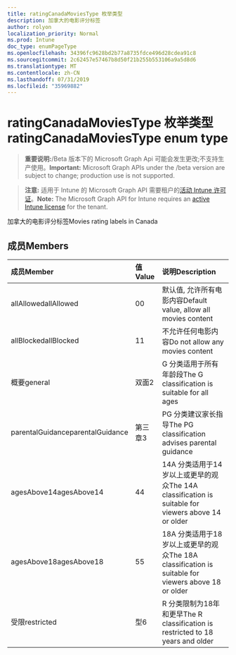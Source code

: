 ```yaml
---
title: ratingCanadaMoviesType 枚举类型
description: 加拿大的电影评分标签
author: rolyon
localization_priority: Normal
ms.prod: Intune
doc_type: enumPageType
ms.openlocfilehash: 34396fc9628bd2b77a8735fdce496d28cdea91c8
ms.sourcegitcommit: 2c62457e57467b8d50f21b255b553106a9a5d8d6
ms.translationtype: MT
ms.contentlocale: zh-CN
ms.lasthandoff: 07/31/2019
ms.locfileid: "35969882"
---
```

# <a name="ratingcanadamoviestype-enum-type"></a><span data-ttu-id="f4604-103">ratingCanadaMoviesType 枚举类型</span><span class="sxs-lookup"><span data-stu-id="f4604-103">ratingCanadaMoviesType enum type</span></span>

> <span data-ttu-id="f4604-104">**重要说明:**/Beta 版本下的 Microsoft Graph Api 可能会发生更改;不支持生产使用。</span><span class="sxs-lookup"><span data-stu-id="f4604-104">**Important:** Microsoft Graph APIs under the /beta version are subject to change; production use is not supported.</span></span>

> <span data-ttu-id="f4604-105">**注意:** 适用于 Intune 的 Microsoft Graph API 需要租户的[活动 Intune 许可证](https://go.microsoft.com/fwlink/?linkid=839381)。</span><span class="sxs-lookup"><span data-stu-id="f4604-105">**Note:** The Microsoft Graph API for Intune requires an [active Intune license](https://go.microsoft.com/fwlink/?linkid=839381) for the tenant.</span></span>

<span data-ttu-id="f4604-106">加拿大的电影评分标签</span><span class="sxs-lookup"><span data-stu-id="f4604-106">Movies rating labels in Canada</span></span>

## <a name="members"></a><span data-ttu-id="f4604-107">成员</span><span class="sxs-lookup"><span data-stu-id="f4604-107">Members</span></span>
|<span data-ttu-id="f4604-108">成员</span><span class="sxs-lookup"><span data-stu-id="f4604-108">Member</span></span>|<span data-ttu-id="f4604-109">值</span><span class="sxs-lookup"><span data-stu-id="f4604-109">Value</span></span>|<span data-ttu-id="f4604-110">说明</span><span class="sxs-lookup"><span data-stu-id="f4604-110">Description</span></span>|
|:---|:---|:---|
|<span data-ttu-id="f4604-111">allAllowed</span><span class="sxs-lookup"><span data-stu-id="f4604-111">allAllowed</span></span>|<span data-ttu-id="f4604-112">0</span><span class="sxs-lookup"><span data-stu-id="f4604-112">0</span></span>|<span data-ttu-id="f4604-113">默认值, 允许所有电影内容</span><span class="sxs-lookup"><span data-stu-id="f4604-113">Default value, allow all movies content</span></span>|
|<span data-ttu-id="f4604-114">allBlocked</span><span class="sxs-lookup"><span data-stu-id="f4604-114">allBlocked</span></span>|<span data-ttu-id="f4604-115">1</span><span class="sxs-lookup"><span data-stu-id="f4604-115">1</span></span>|<span data-ttu-id="f4604-116">不允许任何电影内容</span><span class="sxs-lookup"><span data-stu-id="f4604-116">Do not allow any movies content</span></span>|
|<span data-ttu-id="f4604-117">概要</span><span class="sxs-lookup"><span data-stu-id="f4604-117">general</span></span>|<span data-ttu-id="f4604-118">双面</span><span class="sxs-lookup"><span data-stu-id="f4604-118">2</span></span>|<span data-ttu-id="f4604-119">G 分类适用于所有年龄段</span><span class="sxs-lookup"><span data-stu-id="f4604-119">The G classification is suitable for all ages</span></span>|
|<span data-ttu-id="f4604-120">parentalGuidance</span><span class="sxs-lookup"><span data-stu-id="f4604-120">parentalGuidance</span></span>|<span data-ttu-id="f4604-121">第三章</span><span class="sxs-lookup"><span data-stu-id="f4604-121">3</span></span>|<span data-ttu-id="f4604-122">PG 分类建议家长指导</span><span class="sxs-lookup"><span data-stu-id="f4604-122">The PG classification advises parental guidance</span></span>|
|<span data-ttu-id="f4604-123">agesAbove14</span><span class="sxs-lookup"><span data-stu-id="f4604-123">agesAbove14</span></span>|<span data-ttu-id="f4604-124">4</span><span class="sxs-lookup"><span data-stu-id="f4604-124">4</span></span>|<span data-ttu-id="f4604-125">14A 分类适用于14岁以上或更早的观众</span><span class="sxs-lookup"><span data-stu-id="f4604-125">The 14A classification is suitable for viewers above 14 or older</span></span>|
|<span data-ttu-id="f4604-126">agesAbove18</span><span class="sxs-lookup"><span data-stu-id="f4604-126">agesAbove18</span></span>|<span data-ttu-id="f4604-127">5</span><span class="sxs-lookup"><span data-stu-id="f4604-127">5</span></span>|<span data-ttu-id="f4604-128">18A 分类适用于18岁以上或更早的观众</span><span class="sxs-lookup"><span data-stu-id="f4604-128">The 18A classification is suitable for viewers above 18 or older</span></span>|
|<span data-ttu-id="f4604-129">受限</span><span class="sxs-lookup"><span data-stu-id="f4604-129">restricted</span></span>|<span data-ttu-id="f4604-130">型</span><span class="sxs-lookup"><span data-stu-id="f4604-130">6</span></span>|<span data-ttu-id="f4604-131">R 分类限制为18年和更早</span><span class="sxs-lookup"><span data-stu-id="f4604-131">The R classification is restricted to 18 years and older</span></span>|





